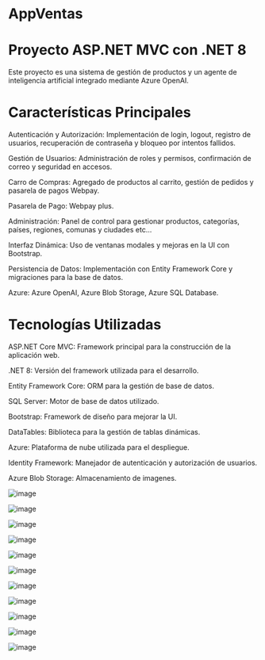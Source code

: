 # AppVentas
# Proyecto ASP.NET MVC con .NET 8

Este proyecto es una sistema de gestión de productos y un agente de inteligencia artificial integrado mediante Azure OpenAI.
# Características Principales

Autenticación y Autorización: Implementación de login, logout, registro de usuarios, recuperación de contraseña y bloqueo por intentos fallidos.

Gestión de Usuarios: Administración de roles y permisos, confirmación de correo y seguridad en accesos.

Carro de Compras: Agregado de productos al carrito, gestión de pedidos y pasarela de pagos Webpay.

Pasarela de Pago: Webpay plus.

Administración: Panel de control para gestionar productos, categorías, países, regiones, comunas y ciudades etc...

Interfaz Dinámica: Uso de ventanas modales y mejoras en la UI con Bootstrap.

Persistencia de Datos: Implementación con Entity Framework Core y migraciones para la base de datos.

Azure: Azure OpenAI, Azure Blob Storage, Azure SQL Database.

# Tecnologías Utilizadas

ASP.NET Core MVC: Framework principal para la construcción de la aplicación web.

.NET 8: Versión del framework utilizada para el desarrollo.

Entity Framework Core: ORM para la gestión de base de datos.

SQL Server: Motor de base de datos utilizado.

Bootstrap: Framework de diseño para mejorar la UI.

DataTables: Biblioteca para la gestión de tablas dinámicas.

Azure: Plataforma de nube utilizada para el despliegue.

Identity Framework: Manejador de autenticación y autorización de usuarios.

Azure Blob Storage: Almacenamiento de imagenes.

![image](https://github.com/user-attachments/assets/e12069ce-ddfc-4f92-af8b-a9319412c94f)

![image](https://github.com/user-attachments/assets/155e1caf-95ed-42ba-973e-0183824abe65)

![image](https://github.com/user-attachments/assets/dc566d21-5171-4f2c-a1b8-a338916729a9)

![image](https://github.com/user-attachments/assets/b4d3e8fe-bdee-4e16-845a-ca1db5f6b684)

![image](https://github.com/user-attachments/assets/2bcb3878-7414-49be-90bc-66599698ea5d)

![image](https://github.com/user-attachments/assets/0571d119-663e-49e9-b33b-a4a4f1edae51)

![image](https://github.com/user-attachments/assets/2dea813c-51cf-48b0-aa3c-1404a70730d5)

![image](https://github.com/user-attachments/assets/ca0727ce-991c-4369-8d7a-85fae9f32dbd)

![image](https://github.com/user-attachments/assets/5f50c0ac-fb97-44c7-af83-2aa170facc3e)

![image](https://github.com/user-attachments/assets/64a1a41f-1993-46f6-a756-298f16d5aac9)

![image](https://github.com/user-attachments/assets/9312d2c4-52f7-4fdf-a8d6-21ecba9f1d2a)







